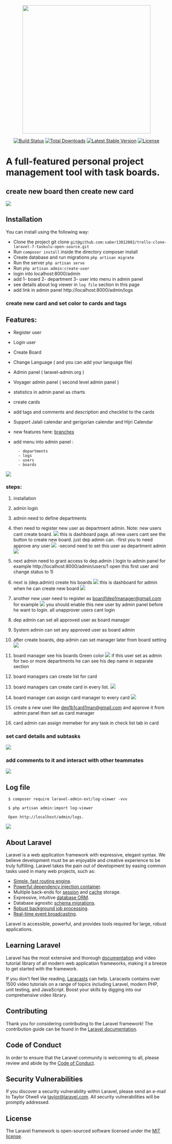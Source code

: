 <p align="center"><img src="https://res.cloudinary.com/dtfbvvkyp/image/upload/v1566331377/laravel-logolockup-cmyk-red.svg" width="400"></p>

<p align="center">
<a href="https://travis-ci.org/laravel/framework"><img src="https://travis-ci.org/laravel/framework.svg" alt="Build Status"></a>
<a href="https://packagist.org/packages/laravel/framework"><img src="https://poser.pugx.org/laravel/framework/d/total.svg" alt="Total Downloads"></a>
<a href="https://packagist.org/packages/laravel/framework"><img src="https://poser.pugx.org/laravel/framework/v/stable.svg" alt="Latest Stable Version"></a>
<a href="https://packagist.org/packages/laravel/framework"><img src="https://poser.pugx.org/laravel/framework/license.svg" alt="License"></a>
</p>


# A full-featured personal project management tool with task boards.

## create new board then create new card

![](demo-trello-new-card.gif)

## Installation
You can install using the following way:
- Clone the project git clone `git@github.com:saber13812002/trello-clone-laravel-7-taskulu-open-source.git`
- Run `composer install` inside the directory composer install
- Create database and run migrations `php artisan migrate`
- Run the server `php artisan serve`
- Run `php artisan admin:create-user`
- login into localhost:8000/admin
- add 1- board 2- department 3- user into menu in admin panel
- see details about log viewer in `log file` section in this page 
- add link in admin panel http://localhost:8000/admin/logs 

### create new card and set color to cards and tags

## Features:

 - Register user 
 - Login user
 - Create Board
 - Change Language ( and you can add your language file)
 - Admin panel ( laravel-admin.org )
 - Voyager admin panel ( second level admin panel )
 - statistics in admin panel as charts
 - create cards
 - add tags and comments and description and checklist to the cards
 - Support Jalali calendar and gerigorian calendar and Hijri Calendar
 - new features here: [ branches ](https://github.com/saber13812002/trello-clone-laravel-7-taskulu-open-source/branches)
 - add menu into admin panel :

         - departments
         - logs
         - users
         - boards

![](demo-card-color-and-tag.gif)


### steps:
 1. installation
 1. admin login
 1. admin need to define departments
 1. then need to register new user as department admin. Note: new users cant create board.
![](first-user-cant-create-board-just-dep-admin-can.png)
this is dashboard page. all new users cant see the button to create new board. just dep admin can.
     -first you to need approve any user
![](how-can-you-approve-new-users-by-admin-panel.png) 
     -second need to set this user as department admin
![](create-new-department-set-admin.png)    

 1. next admin need to grant access to dep.admin ( login to admin panel for example http://localhost:8000/admin/users/1 open this first user and change status to 1)
 1. next is (dep.admin) create his boards
![](when-dep-admin-logged-in.png)
this is dashboard for admin when he can create new board
![](create-new-board-as-b1-in-dep1.png)
 1. another new user need to register as board1dep1manager@gmail.com for example
![](board1dep1manager.png)
you should enable this new user by admin panel before he want to login.
all unapprover users cant login
 1. dep admin can set all approved user as board manager
 1. System admin can set any approved user as board admin
 1. after create boards, dep admin can set manager later from board setting
 ![](dep-admin-can-set-another-manager-later-from-board-setting.png)
 1. board manager see his boards Green color
 ![](board-manager-see-its-board-green.png)
if this user set as admin for two or more departments he can see his dep name in separate section
 1. board managers can create list for card
 1. board managers can create card in every list.
 ![](board-manager-can-create-cards-and-lists.png)
 1. board manager can assign card manager to every card
 ![](board-manager-can-assign-card-manager.png)
 1. create a new user like dep1b1card1man@gmail.com and approve it from admin panel then set as card manager
 1. card admin can assign memeber for any task in check list tab in card
 
### set card details and subtasks

![](demo-card-details-subtask.gif)


### add comments to it and interact with other teammates

![](demo-card-comments.gif)


## Log file

     $ composer require laravel-admin-ext/log-viewer -vvv

     $ php artisan admin:import log-viewer

     Open http://localhost/admin/logs.

     
![](demo-log-viewer.png)

## About Laravel

Laravel is a web application framework with expressive, elegant syntax. We believe development must be an enjoyable and creative experience to be truly fulfilling. Laravel takes the pain out of development by easing common tasks used in many web projects, such as:

- [Simple, fast routing engine](https://laravel.com/docs/routing).
- [Powerful dependency injection container](https://laravel.com/docs/container).
- Multiple back-ends for [session](https://laravel.com/docs/session) and [cache](https://laravel.com/docs/cache) storage.
- Expressive, intuitive [database ORM](https://laravel.com/docs/eloquent).
- Database agnostic [schema migrations](https://laravel.com/docs/migrations).
- [Robust background job processing](https://laravel.com/docs/queues).
- [Real-time event broadcasting](https://laravel.com/docs/broadcasting).

Laravel is accessible, powerful, and provides tools required for large, robust applications.

## Learning Laravel

Laravel has the most extensive and thorough [documentation](https://laravel.com/docs) and video tutorial library of all modern web application frameworks, making it a breeze to get started with the framework.

If you don't feel like reading, [Laracasts](https://laracasts.com) can help. Laracasts contains over 1500 video tutorials on a range of topics including Laravel, modern PHP, unit testing, and JavaScript. Boost your skills by digging into our comprehensive video library.



## Contributing
Thank you for considering contributing to the Laravel framework! The contribution guide can be found in the [Laravel documentation](https://laravel.com/docs/contributions).

## Code of Conduct

In order to ensure that the Laravel community is welcoming to all, please review and abide by the [Code of Conduct](https://laravel.com/docs/contributions#code-of-conduct).

## Security Vulnerabilities

If you discover a security vulnerability within Laravel, please send an e-mail to Taylor Otwell via [taylor@laravel.com](mailto:taylor@laravel.com). All security vulnerabilities will be promptly addressed.

## License

The Laravel framework is open-sourced software licensed under the [MIT license](https://opensource.org/licenses/MIT).
